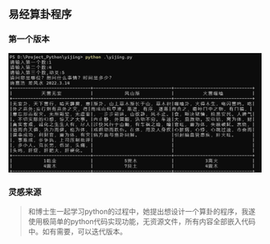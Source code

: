 ## 易经算卦程序
### 第一个版本
![版本一](./picture_readme/V1.0.0.png)

### 灵感来源
> 和博士生一起学习python的过程中，她提出想设计一个算卦的程序，我遂使用极简单的python代码实现功能，无资源文件，所有内容全部嵌入代码中。如有需要，可以迭代版本。
